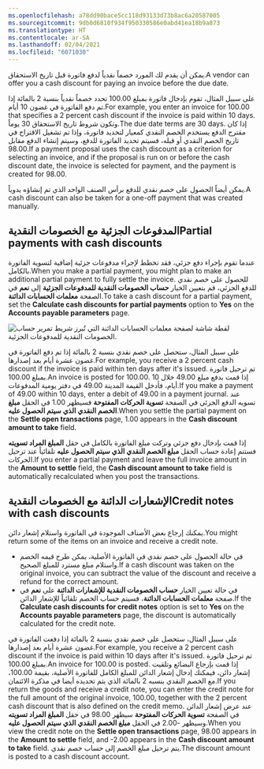 ```yaml
---
ms.openlocfilehash: a78dd90bace5cc118d93133d73b8ac6a20587005
ms.sourcegitcommit: 9db0d6810f934f950330586e0abd41ea18b9a873
ms.translationtype: HT
ms.contentlocale: ar-SA
ms.lasthandoff: 02/04/2021
ms.locfileid: "6071030"
---
```

<span data-ttu-id="1bd77-101">يمكن أن يقدم لك المورد خصماً نقدياً لدفع فاتورة قبل تاريخ الاستحقاق.</span><span class="sxs-lookup"><span data-stu-id="1bd77-101">A vendor can offer you a cash discount for paying an invoice before the due date.</span></span> 

<span data-ttu-id="1bd77-102">على سبيل المثال، تقوم بإدخال فاتورة بمبلغ 100.00 تحدد خصماً نقدياً بنسبة 2 بالمائة إذا تم دفع الفاتورة في غضون 10 أيام.</span><span class="sxs-lookup"><span data-stu-id="1bd77-102">For example, you enter an invoice for 100.00 that specifies a 2 percent cash discount if the invoice is paid within 10 days.</span></span> <span data-ttu-id="1bd77-103">وتكون شروط تاريخ الاستحقاق 30 يوماً.</span><span class="sxs-lookup"><span data-stu-id="1bd77-103">The due date terms are 30 days.</span></span> <span data-ttu-id="1bd77-104">إذا كان مقترح الدفع يستخدم الخصم النقدي كمعيار لتحديد فاتورة، وإذا تم تشغيل الاقتراح في تاريخ الخصم النقدي أو قبله، فسيتم تحديد الفاتورة للدفع، وسيتم إنشاء الدفع مقابل 98.00.</span><span class="sxs-lookup"><span data-stu-id="1bd77-104">If a payment proposal uses the cash discount as a criterion for selecting an invoice, and if the proposal is run on or before the cash discount date, the invoice is selected for payment, and the payment is created for 98.00.</span></span> 

<span data-ttu-id="1bd77-105">يمكن أيضاً الحصول على خصم نقدي للدفع برأس الصنف الواحد الذي تم إنشاؤه يدوياً.</span><span class="sxs-lookup"><span data-stu-id="1bd77-105">A cash discount can also be taken for a one-off payment that was created manually.</span></span>

## <a name="partial-payments-with-cash-discounts"></a><span data-ttu-id="1bd77-106">المدفوعات الجزئية مع الخصومات النقدية</span><span class="sxs-lookup"><span data-stu-id="1bd77-106">Partial payments with cash discounts</span></span> 

<span data-ttu-id="1bd77-107">عندما تقوم بإجراء دفع جزئي، فقد تخطط لإجراء مدفوعات جزئية إضافية لتسوية الفاتورة بالكامل.</span><span class="sxs-lookup"><span data-stu-id="1bd77-107">When you make a partial payment, you might plan to make an additional partial payment to fully settle the invoice.</span></span> <span data-ttu-id="1bd77-108">للحصول على خصم نقدي للدفع الجزئي، قم بتعيين الخيار **حساب الخصومات النقدية للمدفوعات الجزئية** إلى **نعم** في الصفحة **معلمات الحسابات الدائنة**.</span><span class="sxs-lookup"><span data-stu-id="1bd77-108">To take a cash discount for a partial payment, set the **Calculate cash discounts for partial payments** option to **Yes** on the **Accounts payable parameters** page.</span></span>

![لقطة شاشة لصفحة معلمات الحسابات الدائنة التي تُبرز شريط تمرير حساب الخصومات النقدية للمدفوعات الجزئية.](../media/partial-payment.png)


<span data-ttu-id="1bd77-110">على سبيل المثال، ستحصل على خصم نقدي بنسبة 2 بالمائة إذا تم دفع الفاتورة في غضون عشرة أيام بعد إصدارها.</span><span class="sxs-lookup"><span data-stu-id="1bd77-110">For example, you receive a 2 percent cash discount if the invoice is paid within ten days after it's issued.</span></span> <span data-ttu-id="1bd77-111">تم ترحيل فاتورة بمبلغ 100.00.</span><span class="sxs-lookup"><span data-stu-id="1bd77-111">An invoice is posted for 100.00.</span></span> <span data-ttu-id="1bd77-112">إذا قمت بدفع مبلغ 49.00 خلال 10 أيام، فأدخل القيمة المدينة 49.00 في دفتر يومية المدفوعات.</span><span class="sxs-lookup"><span data-stu-id="1bd77-112">If you make a payment of 49.00 within 10 days, enter a debit of 49.00 in a payment journal.</span></span> <span data-ttu-id="1bd77-113">عند تسويه الدفع الجزئي في الصفحة **تسوية الحركات المفتوحة** فسيظهر 1.00 في الحقل **مبلغ الخصم النقدي الذي سيتم الحصول عليه**.</span><span class="sxs-lookup"><span data-stu-id="1bd77-113">When you settle the partial payment on the **Settle open transactions** page, 1.00 appears in the **Cash discount amount to take** field.</span></span>

<span data-ttu-id="1bd77-114">إذا قمت بإدخال دفع جزئي وتركت مبلغ الفاتورة بالكامل في حقل **المبلغ المراد تسويته** فستتم إعادة حساب الحقل **مبلغ الخصم النقدي الذي سيتم الحصول عليه** تلقائياً عند ترحيل الحركات.</span><span class="sxs-lookup"><span data-stu-id="1bd77-114">If you enter a partial payment and leave the full invoice amount in the **Amount to settle** field, the **Cash discount amount to take** field is automatically recalculated when you post the transactions.</span></span>

## <a name="credit-notes-with-cash-discounts"></a><span data-ttu-id="1bd77-115">الإشعارات الدائنة‬ مع الخصومات النقدية</span><span class="sxs-lookup"><span data-stu-id="1bd77-115">Credit notes with cash discounts</span></span> 

<span data-ttu-id="1bd77-116">يمكنك إرجاع بعض الأصناف الموجودة في الفاتورة واستلام إشعار دائن.</span><span class="sxs-lookup"><span data-stu-id="1bd77-116">You might return some of the items on an invoice and receive a credit note.</span></span> 

- <span data-ttu-id="1bd77-117">في حالة الحصول على خصم نقدي في الفاتورة الأصلية، يمكن طرح قيمه الخصم واستلام مبلغ مسترد للمبلغ الصحيح.</span><span class="sxs-lookup"><span data-stu-id="1bd77-117">If a cash discount was taken on the original invoice, you can subtract the value of the discount and receive a refund for the correct amount.</span></span> 
- <span data-ttu-id="1bd77-118">في حالة تعيين الخيار **حساب الخصومات النقدية للإشعارات الدائنة‬** على **نعم** في صفحة **معلمات الحسابات الدائنة**، فسيتم حساب الخصم تلقائياً للإشعار الدائن.</span><span class="sxs-lookup"><span data-stu-id="1bd77-118">If the **Calculate cash discounts for credit notes** option is set to **Yes** on the **Accounts payable parameters** page, the discount is automatically calculated for the credit note.</span></span>

<span data-ttu-id="1bd77-119">على سبيل المثال، ستحصل على خصم نقدي بنسبة 2 بالمائة إذا دفعت الفاتورة في غضون عشرة أيام بعد إصدارها.</span><span class="sxs-lookup"><span data-stu-id="1bd77-119">For example, you receive a 2 percent cash discount if the invoice is paid within 10 days after it's issued.</span></span> <span data-ttu-id="1bd77-120">تم ترحيل فاتورة بمبلغ 100.00.</span><span class="sxs-lookup"><span data-stu-id="1bd77-120">An invoice for 100.00 is posted.</span></span> <span data-ttu-id="1bd77-121">إذا قمت بإرجاع البضائع وتلقيت إشعار دائن، فيمكنك إدخال إشعار الدائن للمبلغ الكامل للفاتورة الأصلية، بقيمة 100.00، مع الخصم النقدي بنسبه 2 بالمائة الذي يتم تحديده أيضا في مذكرة الائتمان.</span><span class="sxs-lookup"><span data-stu-id="1bd77-121">If you return the goods and receive a credit note, you can enter the credit note for the full amount of the original invoice, 100.00, together with the 2 percent cash discount that is also defined on the credit memo.</span></span> <span data-ttu-id="1bd77-122">عند عرض إشعار الدائن في الصفحة **تسوية الحركات المفتوحة** سيظهر 98.00 في حقل **المبلغ المراد تسويته** وسيظهر -2.00 في الحقل **مبلغ الخصم النقدي الذي سيتم الحصول عليه**.</span><span class="sxs-lookup"><span data-stu-id="1bd77-122">When you view the credit note on the **Settle  open transactions** page, 98.00 appears in the **Amount to settle** field, and -2.00 appears in the **Cash discount amount to take** field.</span></span> <span data-ttu-id="1bd77-123">يتم ترحيل مبلغ الخصم إلى حساب خصم نقدي.</span><span class="sxs-lookup"><span data-stu-id="1bd77-123">The discount amount is posted to a cash discount account.</span></span>

